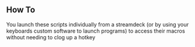 ## How To
You launch these scripts individually from a streamdeck (or by using your keyboards custom software to launch programs) to access their macros without needing to clog up a hotkey